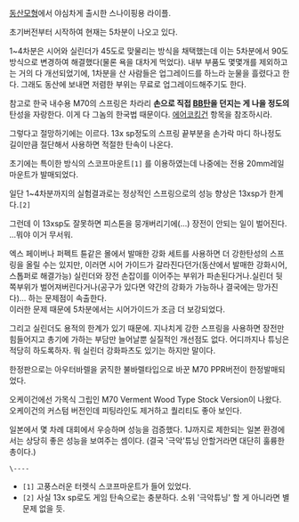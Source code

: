 [동산모형](%EB%8F%99%EC%82%B0%EB%AA%A8%ED%98%95.md)에서 야심차게 출시한 스나이핑용 라이플.

초기버전부터 시작하여 현재는 5차분이 나오고 있다.

1~4차분은 시어와 실린더가 45도로 맞물리는 방식을 채택했는데 이는 5차분에서 90도 방식으로 변경하여 해결했다(물론 욕을 대차게
먹었다). 내부 부품도 몇몇개를 제외하고는 거의 다 개선되었기에, 1차분을 산 사람들은 업그레이드를 하느라 눈물을 흘렸다고 한다. 그래도
동산에 보내면 저렴한 부위는 무료로 업그레이드해주기도 한다.

참고로 한국 내수용 M70의 스프링은 차라리 **손으로 직접 [BB탄](BB%ED%83%84.md)을 던지는 게 나을 정도의** 탄성을
자랑한다. 이게 다 그놈의 한국법 때문이다.
[에어코킹건](%EC%97%90%EC%96%B4%EC%BD%94%ED%82%B9%EA%B1%B4.md) 항목을 참조하시라.

그렇다고 절망하기에는 이르다. 13x sp정도의 스프링 끝부분을 손가락 마디 하나정도 길이만큼 절단해서 사용하면 적절한 탄속이 나온다.

초기에는 특이한 방식의 스코프마운트`[1]` 를 이용하였는데 나중에는 전용 20mm레일 마운트가 발매되었다.

일단 1~4차분까지의 실험결과로는 정상적인 스프링으로의 성능 향상은 13xsp가 한계다.`[2]`

그런데 이 13xsp도 잘못하면 피스톤을 뭉개버리기에(...) 장전이 안되는 일이 벌어진다. ...뭐야 이거 무서워.

엑스 페이버나 퍼펙트 튠같은 몰에서 발매한 강화 세트를 사용하면 더 강한탄성의 스프링을 올릴 수는 있지만, 이러면 시어 가이드가
갈라진다던가(동산에서 발매한 강화시어, 스톱퍼로 해결가능) 실린더와 장전 손잡이를 이어주는 부위가 파손된다거나.실린더 뒷쪽부위가
벌어져버린다거나(공구가 있다면 약간의 강화가 가능하나 결국에는 망가진다)... 하는 문제점이 속출한다.  
이러한 문제 때문에 5차분에서는 시어가이드가 조금 더 보강되었다.

그리고 실린더도 용적의 한계가 있기 때문에. 지나치게 강한 스프링을 사용하면 장전만 힘들어지고 총기에 가하는 부담만 늘어날뿐 실질적인
개선점도 없다. 어디까지나 튜닝은 적당히 하도록하자. 뭐 실린더 강화파츠도 있기는 하지만 말이다.

한정판으로는 아우터바렐을 굵직한 불바렐타입으로 바꾼 M70 PPR버전이 한정발매되었다.

오케이건에선 가목식 그립인 M70 Verment Wood Type Stock Version이 나왔다. 오케이건의 커스텀 버전인데 피팅라인도
제거하고 퀄리티도 좋아 보인다.

일본에서 몇 차례 대회에서 우승하며 성능을 검증했다. 1J까지로 제한되는 일본 환경에서는 상당히 좋은 성능을 보여주는 셈이다. (결국
'극악'튜닝 안할거라면 대단히 훌륭한 총이다.)

`\----`

  * `[1]` 고풍스러운 터렛식 스코프마운트가 들어 있었다.
  * `[2]` 사실 13x sp로도 게임 탄속으로는 충분하다. 소위 '극악튜닝' 할 게 아니라면 별 문제 없을 듯.

